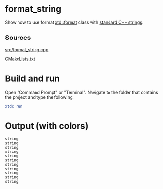 # format_string

Show how to use format [xtd::format](https://codedocs.xyz/gammasoft71/xtd/_format_page.html) class with [standard C++ strings](https://en.cppreference.com/w/cpp/string).

## Sources

[src/format_string.cpp](src/format_string.cpp)

[CMakeLists.txt](CMakeLists.txt)

# Build and run

Open "Command Prompt" or "Terminal". Navigate to the folder that contains the project and type the following:

```cmake
xtdc run
```

# Output (with colors)

```
string
string
string
string
string
string
string
string
string
string
string
```

